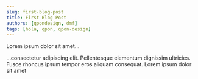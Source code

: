 ```yaml
---
slug: first-blog-post
title: First Blog Post
authors: [qpondesign, dmf]
tags: [hola, qpon, qpon-design]
---
```


Lorem ipsum dolor sit amet...

<!-- truncate -->

...consectetur adipiscing elit. Pellentesque elementum dignissim ultricies. Fusce rhoncus ipsum tempor eros aliquam consequat. Lorem ipsum dolor sit amet
